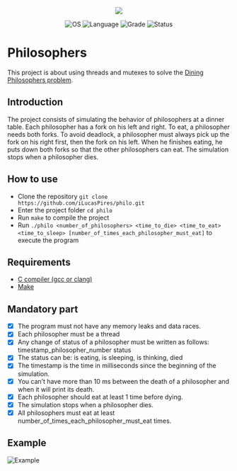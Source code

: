 <p align="center">
    <img src="https://game.42sp.org.br/static/assets/achievements/philosopherse.png">
</p>

<p align="center">
    <img src="https://img.shields.io/badge/OS-Linux-blue" alt="OS">
    <img src="https://img.shields.io/badge/Language-C%20-orange.svg" alt="Language">
    <img src="https://img.shields.io/badge/Grade-100%2F100-brightgreen.svg" alt="Grade">
    <img src="https://img.shields.io/badge/Status-Completed-brightgreen.svg" alt="Status">
</p>

# Philosophers

This project is about using threads and mutexes to solve the [Dining Philosophers problem](https://en.wikipedia.org/wiki/Dining_philosophers_problem).

## Introduction

The project consists of simulating the behavior of philosophers at a dinner table. Each philosopher has a fork on his left and right. To eat, a philosopher needs both forks. To avoid deadlock, a philosopher must always pick up the fork on his right first, then the fork on his left. When he finishes eating, he puts down both forks so that the other philosophers can eat. The simulation stops when a philosopher dies.


## How to use
- Clone the repository `git clone https://github.com/iLucasPires/philo.git`
- Enter the project folder `cd philo`
- Run `make` to compile the project
- Run `./philo <number_of_philosophers> <time_to_die> <time_to_eat> <time_to_sleep> [number_of_times_each_philosopher_must_eat]` to execute the program

## Requirements
- [C compiler (gcc or clang)](https://gcc.gnu.org/)
- [Make](https://www.gnu.org/software/make/)

## Mandatory part
- [x] The program must not have any memory leaks and data races.
- [x] Each philosopher must be a thread
- [x] Any change of status of a philosopher must be written as follows: timestamp_philosopher_number status
- [x] The status can be: is eating, is sleeping, is thinking, died
- [x] The timestamp is the time in milliseconds since the beginning of the simulation.
- [x] You can’t have more than 10 ms between the death of a philosopher and when it will print its death.
- [x] Each philosopher should eat at least 1 time before dying.
- [x] The simulation stops when a philosopher dies.
- [x] All philosophers must eat at least number_of_times_each_philosopher_must_eat times.

## Example

![Example](img/img2.gif)

